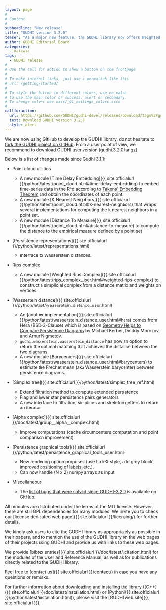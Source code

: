 ```yaml
---
layout: page
#
# Content
#
subheadline: "New release"
title: "GUDHI version 3.2.0"
teaser: "As a major new feature, the GUDHI library now offers Weighted Rips Complex, extended persistence and point cloud utilities new modules."
author: GUDHI Editorial Board
categories:
  - Release
tags:
  - GUDHI release
#
# Use the call for action to show a button on the frontpage
#
# To make internal links, just use a permalink like this
# url: /getting-started/
#
# To style the button in different colors, use no value
# to use the main color or success, alert or secondary.
# To change colors see sass/_01_settings_colors.scss
#
callforaction:
  url: https://github.com/GUDHI/gudhi-devel/releases/download/tags%2Fgudhi-release-3.2.0/gudhi.3.2.0.tar.gz
  text: Download GUDHI version 3.2.0
  style: alert
---
```


We are now using GitHub to develop the GUDHI library, do not hesitate to [fork the GUDHI project on GitHub](https://github.com/GUDHI/gudhi-devel). From a user point of view, we recommend to download GUDHI user version (gudhi.3.2.0.tar.gz).

Below is a list of changes made since Gudhi 3.1.1:

- Point cloud utilities
     - A new module [Time Delay Embedding]({{ site.officialurl }}/python/latest/point_cloud.html#time-delay-embedding) to embed time-series data in the R^d according to [Takens' Embedding Theorem](https://en.wikipedia.org/wiki/Takens%27s_theorem) and obtain the coordinates of each point.
     - A new module [K Nearest Neighbors]({{ site.officialurl }}/python/latest/point_cloud.html#k-nearest-neighbors) that wraps several implementations for computing the k nearest neighbors in a point set.
     - A new module [Distance To Measure]({{ site.officialurl }}/python/latest/point_cloud.html#distance-to-measure) to compute the distance to the empirical measure defined by a point set

- [Persistence representations]({{ site.officialurl }}/python/latest/representations.html)
     - Interface to Wasserstein distances.

- Rips complex
     - A new module [Weighted Rips Complex]({{ site.officialurl }}/python/latest/rips_complex_user.html#weighted-rips-complex) to construct a simplicial complex from a distance matrix and weights on vertices.

- [Wassertein distance]({{ site.officialurl }}/python/latest/wasserstein_distance_user.html)
     - An [another implementation]({{ site.officialurl }}/python/latest/wasserstein_distance_user.html#hera) comes from Hera (BSD-3-Clause) which is based on [Geometry Helps to Compare Persistence Diagrams](http://doi.acm.org/10.1145/3064175) by Michael Kerber, Dmitriy Morozov, and Arnur Nigmetov.
     - `gudhi.wasserstein.wasserstein_distance` has now an option to return the optimal matching that achieves the distance between the two diagrams.
     - A new module [Barycenters]({{ site.officialurl }}/python/latest/wasserstein_distance_user.html#barycenters) to estimate the Frechet mean (aka Wasserstein barycenter) between persistence diagrams.

- [Simplex tree]({{ site.officialurl }}/python/latest/simplex_tree_ref.html)
     - Extend filtration method to compute extended persistence
     - Flag and lower star persistence pairs generators
     - A new interface to filtration, simplices and skeleton getters to return an iterator

- [Alpha complex]({{ site.officialurl }}/doc/latest/group__alpha__complex.html)
     - Improve computations (cache circumcenters computation and point comparison improvement)

- [Persistence graphical tools]({{ site.officialurl }}/python/latest/persistence_graphical_tools_user.html)
     - New rendering option proposed (use LaTeX style, add grey block, improved positioning of labels, etc.). 
     - Can now handle (N x 2) numpy arrays as input 

- Miscellaneous
     - The [list of bugs that were solved since GUDHI-3.2.0](https://github.com/GUDHI/gudhi-devel/issues?q=label%3A3.2.0+is%3Aclosed) is available on GitHub.

All modules are distributed under the terms of the MIT license.
However, there are still GPL dependencies for many modules. We invite you to check our [license dedicated web page]({{ site.officialurl }}/licensing/) for further details.

We kindly ask users to cite the GUDHI library as appropriately as possible in their papers, and to mention the use of the GUDHI library on the web pages of their projects using GUDHI and provide us with links to these web pages.

We provide [bibtex entries]({{ site.officialurl }}/doc/latest/_citation.html) for the modules of the User and Reference Manual, as well as for publications directly related to the GUDHI library. 

Feel free to [contact us]({{ site.officialurl }}/contact/) in case you have any questions or remarks.

For further information about downloading and installing the library ([C++]({{ site.officialurl }}/doc/latest/installation.html) or [Python]({{ site.officialurl }}/python/latest/installation.html)), please visit the [GUDHI web site]({{ site.officialurl }}).

